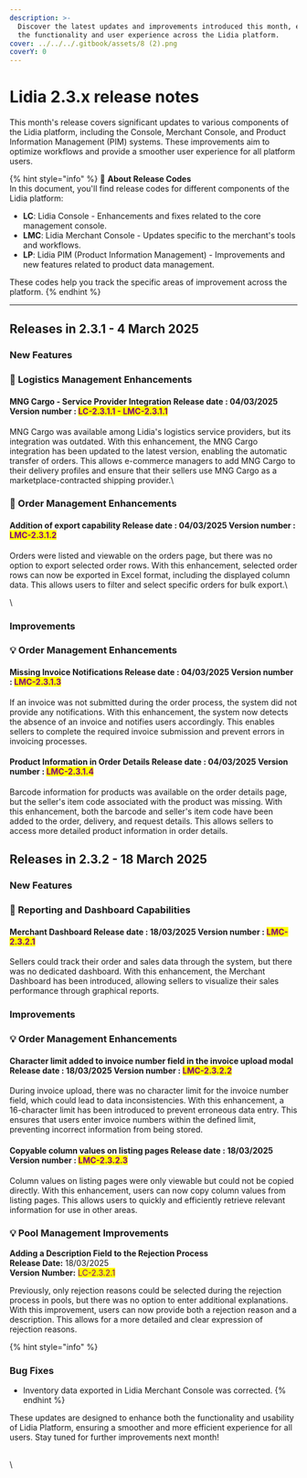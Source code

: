 ```yaml
---
description: >-
  Discover the latest updates and improvements introduced this month, enhancing
  the functionality and user experience across the Lidia platform.
cover: ../../../.gitbook/assets/8 (2).png
coverY: 0
---
```


# Lidia 2.3.x release notes

This month's release covers significant updates to various components of the Lidia platform, including the Console, Merchant Console, and Product Information Management (PIM) systems. These improvements aim to optimize workflows and provide a smoother user experience for all platform users.

{% hint style="info" %}
🔎 **About Release Codes**\
In this document, you'll find release codes for different components of the Lidia platform:

* **LC**: Lidia Console - Enhancements and fixes related to the core management console.
* **LMC**: Lidia Merchant Console - Updates specific to the merchant's tools and workflows.
* **LP**: Lidia PIM (Product Information Management) - Improvements and new features related to product data management.

These codes help you track the specific areas of improvement across the platform.
{% endhint %}

***

## Releases in 2.3.1 - 4 March 2025

### New Features

### 🎯 Logistics Management Enhancements

#### **MNG Cargo - Service Provider Integration** **Release date :**  04/03/2025 **Version number :** <mark style="color:purple;">LC-2.3.1.1 - LMC-2.3.1.1</mark>

MNG Cargo was available among Lidia's logistics service providers, but its integration was outdated. With this enhancement, the MNG Cargo integration has been updated to the latest version, enabling the automatic transfer of orders. This allows e-commerce managers to add MNG Cargo to their delivery profiles and ensure that their sellers use MNG Cargo as a marketplace-contracted shipping provider.\




### 🎯 Order Management Enhancements

#### Addition of export capability **Release date :** 04/03/2025 **Version number :** <mark style="color:purple;">LMC-2.3.1.2</mark>

Orders were listed and viewable on the orders page, but there was no option to export selected order rows. With this enhancement, selected order rows can now be exported in Excel format, including the displayed column data. This allows users to filter and select specific orders for bulk export.\


\


### Improvements

### 💡 Order Management Enhancements

#### Missing Invoice Notifications **Release date :** 04/03/2025 **Version number :** <mark style="color:purple;">LMC-2.3.1.3</mark>

If an invoice was not submitted during the order process, the system did not provide any notifications. With this enhancement, the system now detects the absence of an invoice and notifies users accordingly. This enables sellers to complete the required invoice submission and prevent errors in invoicing processes.



#### Product Information in Order Details **Release date :** 04/03/2025 **Version number :** <mark style="color:purple;">LMC-2.3.1.4</mark>

Barcode information for products was available on the order details page, but the seller's item code associated with the product was missing. With this enhancement, both the barcode and seller's item code have been added to the order, delivery, and request details. This allows sellers to access more detailed product information in order details.



## Releases in **2.3.2 - 18 March 2025**

### New Features

### 🎯 Reporting and Dashboard Capabilities

#### **Merchant Dashboard** **Release date :** 18/03/2025 **Version number :** <mark style="color:purple;">LMC-2.3.2.1</mark>

Sellers could track their order and sales data through the system, but there was no dedicated dashboard. With this enhancement, the Merchant Dashboard has been introduced, allowing sellers to visualize their sales performance through graphical reports.





### Improvements

### 💡 Order Management Enhancements

#### Character limit added to invoice number field in the invoice upload modal **Release date :** 18/03/2025 **Version number :** <mark style="color:purple;">LMC-2.3.2.2</mark>

During invoice upload, there was no character limit for the invoice number field, which could lead to data inconsistencies. With this enhancement, a 16-character limit has been introduced to prevent erroneous data entry. This ensures that users enter invoice numbers within the defined limit, preventing incorrect information from being stored.



#### Copyable column values on listing pages **Release date : 18**/03/2025 **Version number :** <mark style="color:purple;">LMC-2.3.2.3</mark>

Column values on listing pages were only viewable but could not be copied directly. With this enhancement, users can now copy column values from listing pages. This allows users to quickly and efficiently retrieve relevant information for use in other areas.



### 💡 **Pool Management Improvements**

**Adding a Description Field to the Rejection Process**\
**Release Date:** 18/03/2025\
**Version Number:** <mark style="color:purple;">LC-2.3.2.1</mark>&#x20;

Previously, only rejection reasons could be selected during the rejection process in pools, but there was no option to enter additional explanations. With this improvement, users can now provide both a rejection reason and a description. This allows for a more detailed and clear expression of rejection reasons.





{% hint style="info" %}
### Bug Fixes

* Inventory data exported in Lidia Merchant Console was corrected.
{% endhint %}



These updates are designed to enhance both the functionality and usability of Lidia Platform, ensuring a smoother and more efficient experience for all users. Stay tuned for further improvements next month!

\
\
